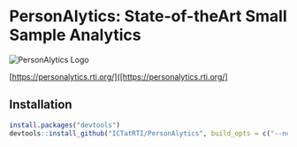 PersonAlytics: State-of-theArt Small Sample Analytics 
========================================================

![PersonAlytics Logo]("http://pact.eastus.cloudapp.azure.com/Content/personalytics-logo.jpg")

[https://personalytics.rti.org/]([https://personalytics.rti.org/]

## Installation

```r
install.packages("devtools")
devtools::install_github("ICTatRTI/PersonAlytics", build_opts = c("--no-resave-data", "--no-manual"), build_vignettes = TRUE)
```
